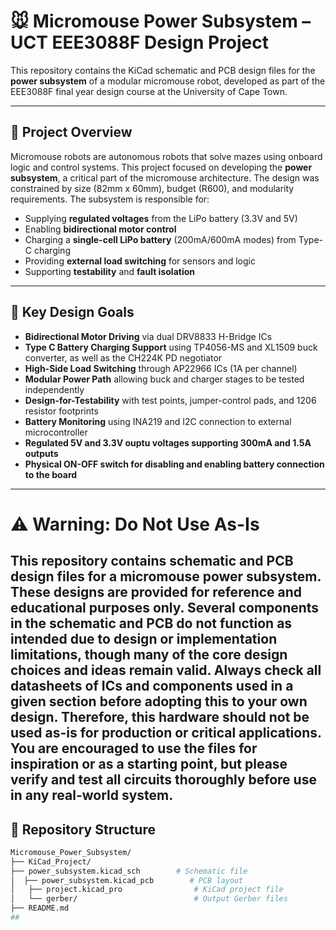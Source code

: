 # 🐭 Micromouse Power Subsystem – UCT EEE3088F Design Project

This repository contains the KiCad schematic and PCB design files for the **power subsystem** of a modular micromouse robot, developed as part of the EEE3088F final year design course at the University of Cape Town.

---

## 📌 Project Overview

Micromouse robots are autonomous robots that solve mazes using onboard logic and control systems. This project focused on developing the **power subsystem**, a critical part of the micromouse architecture. The design was constrained by size (82mm x 60mm), budget (R600), and modularity requirements. The subsystem is responsible for:

- Supplying **regulated voltages** from the LiPo battery (3.3V and 5V)
- Enabling **bidirectional motor control**
- Charging a **single-cell LiPo battery** (200mA/600mA modes) from Type-C charging
- Providing **external load switching** for sensors and logic
- Supporting **testability** and **fault isolation**

---

## 🔧 Key Design Goals

- **Bidirectional Motor Driving** via dual DRV8833 H-Bridge ICs
- **Type C Battery Charging Support** using TP4056-MS and XL1509 buck converter, as well as the CH224K PD negotiator
- **High-Side Load Switching** through AP22966 ICs (1A per channel)
- **Modular Power Path** allowing buck and charger stages to be tested independently
- **Design-for-Testability** with test points, jumper-control pads, and 1206 resistor footprints
- **Battery Monitoring** using INA219 and I2C connection to external microcontroller
- **Regulated 5V and 3.3V ouptu voltages supporting 300mA and 1.5A outputs**
- **Physical ON-OFF switch for disabling and enabling battery connection to the board**

---
# ⚠️ Warning: Do Not Use As-Is
This repository contains schematic and PCB design files for a micromouse power subsystem. These designs are provided for reference and educational purposes only.
Several components in the schematic and PCB do not function as intended due to design or implementation limitations, though many of the core design choices and ideas remain valid. Always check all datasheets of ICs and components used in a given section before adopting this to your own design.
Therefore, this hardware should not be used as-is for production or critical applications.
You are encouraged to use the files for inspiration or as a starting point, but please verify and test all circuits thoroughly before use in any real-world system.
---

## 📁 Repository Structure
```bash
Micromouse_Power_Subsystem/
├── KiCad_Project/
├── power_subsystem.kicad_sch        # Schematic file
│  ├── power_subsystem.kicad_pcb        # PCB layout
│   ├── project.kicad_pro                # KiCad project file
│   └── gerber/                          # Output Gerber files
├── README.md
## 
